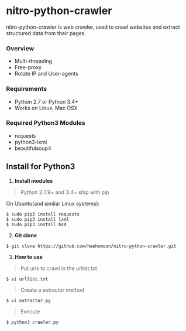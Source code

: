 nitro-python-crawler
====================
nitro-python-crawler is web crawler, used to crawl websites and extract structured data from their pages.

### Overview

* Multi-threading 
* Free-proxy
* Rotate IP and User-agents


### Requirements

* Python 2.7 or Python 3.4+
* Works on Linux, Mac OSX


### Required Python3 Modules

* requests
* python3-lxml
* beautifulsoup4


## Install for Python3

1. **Install modules**
> Python 2.7.9+ and 3.4+ ship with pip

On Ubuntu(and similar Linux systems):

    $ sudo pip3 install requests
    $ sudo pip3 install lxml
    $ sudo pip3 install bs4


2. **Git clone**
>
    $ git clone https://github.com/heehomoon/nitro-python-crawler.git


3. **How to use**
> Put urls to crawl in the urllist.txt
>
    $ vi urllist.txt

> Create a extractor method 
>
    $ vi extractor.py

> Execute
>
    $ python3 crawler.py




